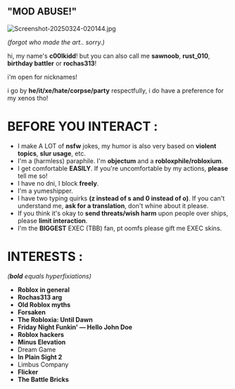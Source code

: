    ## "MOD ABUSE!"
   
   ![Screenshot-20250324-020144.jpg](https://i.postimg.cc/yYtCYrm7/Screenshot-20250324-020144.jpg)

*(forgot who made the art.. sorry.)*

hi, my name's **c00lkidd**! but you can also call me **sawnoob**, **rust_010**, **birthday battler** or **rochas313**!

i'm open for nicknames!

i go by **he/it/xe/hate/corpse/party** respectfully, i do have a preference for my xenos tho!

# BEFORE YOU INTERACT :

- I make A LOT of **nsfw** jokes, my humor is also very based on **violent topics**, **slur usage**, etc.
- I'm a (harmless) paraphile. I'm **objectum** and a **robloxphile/robloxium**.
- I get comfortable **EASILY**. If you're uncomfortable by my actions, **please** tell me so!
- I have no dni, I block **freely**.
- I'm a yumeshipper.
- I have two typing quirks **(z instead of s and 0 instead of o)**. If you can't understand me, **ask for a translation**, don't whine about it please.
- If you think it's okay to **send threats/wish harm** upon people over ships, please **limit interaction**.
- I'm the **BIGGEST** EXEC (TBB) fan, pt oomfs please gift me EXEC skins.


# INTERESTS :
*(***bold*** equals hyperfixiations)*

- **Roblox in general**
- **Rochas313 arg**
- **Old Roblox myths**
- **Forsaken**
- **The Robloxia: Until Dawn**
- **Friday Night Funkin' — Hello John Doe**
- **Roblox hackers**
- **Minus Elevation**
- Dream Game
- **In Plain Sight 2**
- Limbus Company
- **Flicker**
- **The Battle Bricks**
